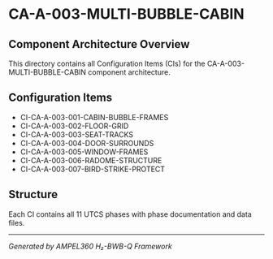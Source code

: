 # CA-A-003-MULTI-BUBBLE-CABIN

## Component Architecture Overview
This directory contains all Configuration Items (CIs) for the CA-A-003-MULTI-BUBBLE-CABIN component architecture.

## Configuration Items
- CI-CA-A-003-001-CABIN-BUBBLE-FRAMES
- CI-CA-A-003-002-FLOOR-GRID
- CI-CA-A-003-003-SEAT-TRACKS
- CI-CA-A-003-004-DOOR-SURROUNDS
- CI-CA-A-003-005-WINDOW-FRAMES
- CI-CA-A-003-006-RADOME-STRUCTURE
- CI-CA-A-003-007-BIRD-STRIKE-PROTECT

## Structure
Each CI contains all 11 UTCS phases with phase documentation and data files.

---
*Generated by AMPEL360 H₂-BWB-Q Framework*
